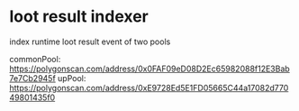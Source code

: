 # loot result indexer

index runtime loot result event of two pools

commonPool: https://polygonscan.com/address/0x0FAF09eD08D2Ec65982088f12E3Bab7e7Cb2945f
upPool: https://polygonscan.com/address/0xE9728Ed5E1FD05665C44a17082d77049801435f0
